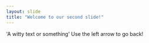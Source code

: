 ```yaml
---
layout: slide
title: "Welcome to our second slide!"
---
```

'A witty text or something'
Use the left arrow to go back!
